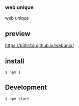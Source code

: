 ### web unique

web unique

## preview

https://b3hr4d.github.io/webuniq/

## install

```
$ npm i
```

## Development

```
$ npm start
```
